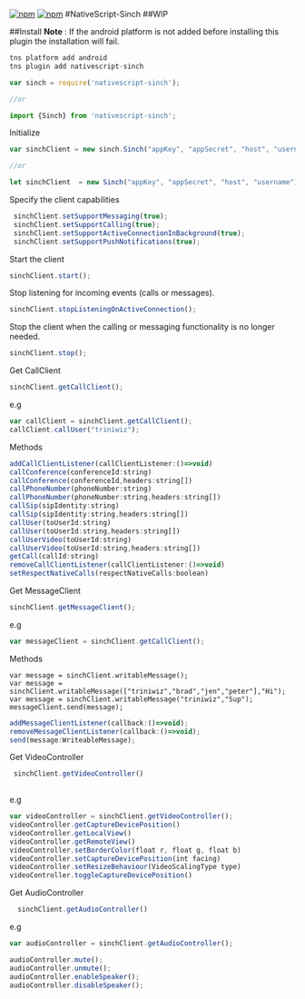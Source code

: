 ﻿[![npm](https://img.shields.io/npm/v/nativescript-sinch.svg)](https://www.npmjs.com/package/nativescript-sinch)
[![npm](https://img.shields.io/npm/dt/nativescript-sinch.svg?label=npm%20downloads)](https://www.npmjs.com/package/nativescript-sinch)
#NativeScript-Sinch
##WIP

##Install
**Note** : If the android platform is not added before installing this plugin the installation will fail.

```js
tns platform add android 
tns plugin add nativescript-sinch
```


```js
var sinch = require('nativescript-sinch');

//or

import {Sinch} from 'nativescript-sinch';
```
Initialize 
```js
var sinchClient = new sinch.Sinch("appKey", "appSecret", "host", "username");

//or

let sinchClient  = new Sinch("appKey", "appSecret", "host", "username");
```

Specify the client capabilities

```js
 sinchClient.setSupportMessaging(true);
 sinchClient.setSupportCalling(true);
 sinchClient.setSupportActiveConnectionInBackground(true);
 sinchClient.setSupportPushNotifications(true);
```

Start the client
 ```js
 sinchClient.start();
```

Stop listening for incoming events (calls or messages).
 ```js
 sinchClient.stopListeningOnActiveConnection();
```
Stop the client when the calling or messaging functionality is no longer needed.
 ```js
 sinchClient.stop();
 ```
 
 Get CallClient 
 
 ```js
 sinchClient.getCallClient();
 ```
 e.g
 ```js
var callClient = sinchClient.getCallClient();
callClient.callUser("triniwiz");
 ```
 Methods
 
 ```js
addCallClientListener(callClientListener:()=>void)
callConference(conferenceId:string)
callConference(conferenceId,headers:string[])
callPhoneNumber(phoneNumber:string)
callPhoneNumber(phoneNumber:string,headers:string[])
callSip(sipIdentity:string)
callSip(sipIdentity:string,headers:string[])
callUser(toUserId:string)
callUser(toUserId:string,headers:string[])
callUserVideo(toUserId:string)
callUserVideo(toUserId:string,headers:string[])
getCall(callId:string)
removeCallClientListener(callClientListener:()=>void)
setRespectNativeCalls(respectNativeCalls:boolean)
 ```
 
 Get MessageClient
 
 ```js
 sinchClient.getMessageClient();
 ```
 
  e.g
 ```js
var messageClient = sinchClient.getCallClient();
 ```
 Methods
 
 ```
 var message = sinchClient.writableMessage();
 var message = sinchClient.writableMessage(["triniwiz","brad","jen","peter"],"Hi");
 var message = sinchClient.writableMessage("triniwiz","Sup");
 messageClient.send(message);
 ```
 
 ```js
addMessageClientListener(callback:()=>void);
removeMessageClientListener(callback:()=>void);
send(message:WriteableMessage);
```

Get VideoController

```js
 sinchClient.getVideoController()
  
```

e.g
```js
var videoController = sinchClient.getVideoController();
videoController.getCaptureDevicePosition() 
videoController.getLocalView() 
videoController.getRemoteView() 
videoController.setBorderColor(float r, float g, float b)
videoController.setCaptureDevicePosition(int facing)
videoController.setResizeBehaviour(VideoScalingType type)
videoController.toggleCaptureDevicePosition() 

```

Get AudioController

```js
  sinchClient.getAudioController()
```

e.g

```js
var audioController = sinchClient.getAudioController();

audioController.mute();
audioController.unmute();
audioController.enableSpeaker();
audioController.disableSpeaker();
```

